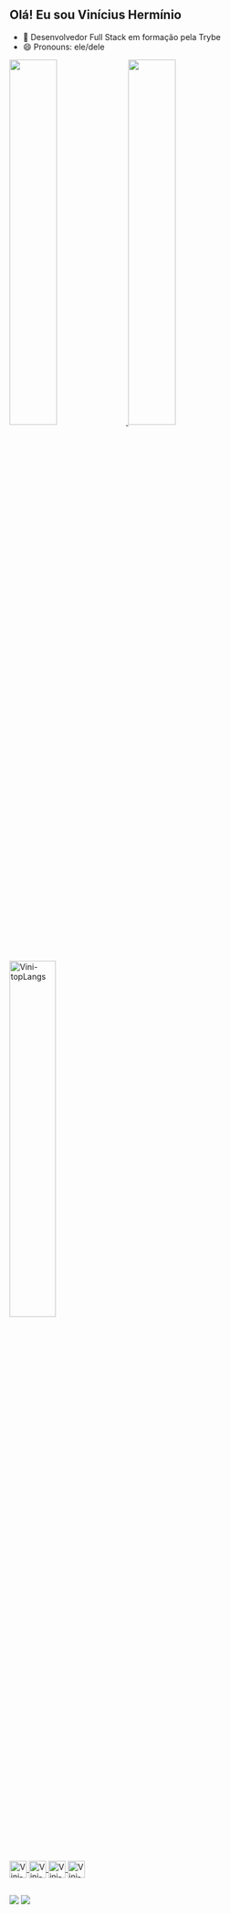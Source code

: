 ## Olá! Eu sou Vinícius Hermínio

- 🔭 Desenvolvedor Full Stack em formação pela Trybe
- 😄 Pronouns: ele/dele

<div>
  <a href="https://github.com/viniciusHerminio">
  <img width="40.5%" src="https://github-readme-stats.vercel.app/api?username=viniciusHerminio&show_icons=true&theme=dark&include_all_commits=false&count_private=true&hide_border=true"/>
  <img width="40.5%" src="https://github-readme-streak-stats.herokuapp.com/?user=viniciusHerminio&theme=dark&hide_border=true" />
</div>
 <div>
<img align="center" alt="Vini-topLangs" width="40%"  src="https://github-readme-stats.vercel.app/api/top-langs/?username=viniciusHerminio&layout=compact&theme=dark&hide_border=true">
</div>
 
<div style="display: inline_block"><br>
  <img align="center" alt="Vini-HTML" height="30" src="https://img.shields.io/badge/HTML5-E34F26?style=for-the-badge&logo=html5&logoColor=white">
  <img align="center" alt="Vini-CSS" height="30" src="https://img.shields.io/badge/CSS3-1572B6?style=for-the-badge&logo=css3&logoColor=white">
  <img align="center" alt="Vini-Js" height="30" src="https://img.shields.io/badge/JavaScript-323330?style=for-the-badge&logo=javascript&logoColor=F7DF1E">
  <img align="center" alt="Vini-BootStrap" height="30" src="https://img.shields.io/badge/Bootstrap-563D7C?style=for-the-badge&logo=bootstrap&logoColor=white">
</div>

##

<div>
 <a href="https://www.instagram.com/code.herminio/" target="_blank"><img src="https://img.shields.io/badge/-Instagram-%23E4405F?style=for-the-badge&logo=instagram&logoColor=white" target="_blank"></a>
 <a href="https://www.linkedin.com/in/viniciusherminio/" target="_blank"><img src="https://img.shields.io/badge/-LinkedIn-%230077B5?style=for-the-badge&logo=linkedin&logoColor=white" target="_blank"></a> 
</div>
